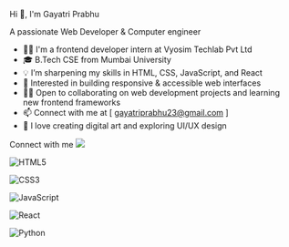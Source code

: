 Hi 👋, I'm Gayatri Prabhu

A passionate Web Developer & Computer engineer

- 👨‍💻 I'm a frontend developer intern at Vyosim Techlab Pvt Ltd
- 🎓 B.Tech CSE from Mumbai University
- 💡 I’m sharpening my skills in HTML, CSS, JavaScript, and React
- 🚀 Interested in building responsive & accessible web interfaces
- 🧑‍💻 Open to collaborating on web development projects and learning new frontend frameworks
- 📫 Connect with me at [ gayatriprabhu23@gmail.com ]
- 🎨 I love creating digital art and exploring UI/UX design

 Connect with me
 <img src="https://skillicons.dev/icons?i=html,css,js,react,python,figma,xd" />

![HTML5](https://img.shields.io/badge/HTML5-E34F26?logo=html5&logoColor=white)

![CSS3](https://img.shields.io/badge/CSS3-1572B6?logo=css3&logoColor=white)

![JavaScript](https://img.shields.io/badge/JavaScript-F7DF1E?logo=javascript&logoColor=black)

![React](https://img.shields.io/badge/React-61DAFB?logo=react&logoColor=black)

![Python](https://img.shields.io/badge/Python-3776AB?logo=python&logoColor=white)
